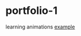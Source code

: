 # portfolio-1
learning animations <a href="https://dullat.github.io/portfolio-1/" target="_blank">example</a>
